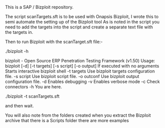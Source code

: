 This is a SAP / Bizploit repository.

The script scanTargets.sft is to be used with Onapsis Bizploit, I wrote this to semi automate the setting up of the Bizploit tool
As is noted in the script you need to add the targets into the script and create a separate text file with the targets in.

Then to run Bizploit with the scanTarget.sft file:-

./bizploit -h

bizploit - Open Source ERP Penetration Testing Framework (v1.50)
Usage: bizploit [-d] [-t targets] [-s script] [-o output]
	If executed with no arguments	Starts interactive bizploit shell
	-t targets	Use bizploit targets configuration file.
	-s script	Use bizploit script file.
	-o outconf	Use bizploit output configuration file.
	-d		Enables debugging
	-v		Enables verbose mode
	-c		Check connectors
	-h		You are here.


./bizploit -t scanTargets.sft

and then wait.

You will also note from the folders created when you extract the Bizploit archive that there is a Scripts folder there are more examples
